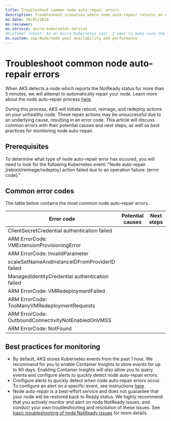 ```yaml
---
title: Troubleshoot common node auto-repair errors
description: Troubleshoot scenarios where node auto-repair returns an error code when trying to repair your NotReady node.
ms.date: 10/01/2024
ms.reviewer: 
ms.service: azure-kubernetes-service
#Customer intent: As an Azure Kubernetes user, I want to make sure the automatic repair actions from AKS node auto-repair do not cause any impacts on my applications or cluster health.
ms.custom: sap:Node/node pool availability and performance
---
```

# Troubleshoot common node auto-repair errors

When AKS detects a node which reports the NotReady status for more than 5 minutes, we will attempt to automatically repair your node. Learn more about the node auto-repair process [here](https://learn.microsoft.com/en-us/azure/aks/node-auto-repair).

During this process, AKS will initiate reboot, reimage, and redeploy actions on your unhealthy node. These repair actions may be unsuccessful due to an underlying cause, resulting in an error code. This article will discuss common errors with their potential causes and next steps, as well as best practices for monitoring node auto-repair.

## Prerequisites
To determine what type of node auto-repair error has occured, you will need to look for the following Kubernetes event: 
"Node auto-repair [reboot/reimage/redeploy] action failed due to an operation failure: [error code]."

## Common error codes
The table below contains the most common node auto-repair errors.

| Error code | Potential causes | Next steps |
|---|---|---|
| ClientSecretCredential authentication failed |  |  |
| ARM ErrorCode: VMExtensionProvisioningError |  |  |
| ARM ErrorCode: InvalidParameter |  |  |
| scaleSetNameAndInstanceIDFromProviderID failed |  |  |
| ManagedIdentityCredential authentication failed |  |  |
| ARM ErrorCode: VMRedeploymentFailed |  |  |
| ARM ErrorCode: TooManyVMRedeploymentRequests |  |  |
| ARM ErrorCode: OutboundConnectivityNotEnabledOnVMSS |  |  |
| ARM ErrorCode: NotFound |  |  |


## Best practices for monitoring

- By default, AKS stores Kubernetes events from the past 1 hour. We recommend for you to enable Container Insights to store events for up to 90 days. Enabling Container Insights will also allow you to query events and configure alerts to quickly detect node auto-repair errors.
- Configure alerts to quickly detect when node auto-repair errors occur. To configure an alert on a specific event, see instructions [here](LINK).
- Node auto-repair is a best-effort service and does not guarantee that your node will be restored back to Ready status. We highly recommend that you actively monitor and alert on node NotReady issues, and conduct your own troubleshooting and resolution of these issues. See [basic troubleshooting of node NotReady issues](LINK) for more details.
